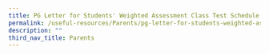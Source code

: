```yaml
---
title: PG Letter for Students' Weighted Assessment Class Test Schedule
permalink: /useful-resources/Parents/pg-letter-for-students-weighted-assessment-class-test-schedule/
description: ""
third_nav_title: Parents
---
```


